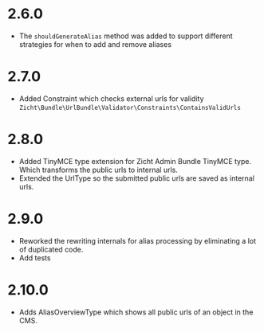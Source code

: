 # 2.6.0 #
- The `shouldGenerateAlias` method was added to support different strategies for when to add and remove aliases

# 2.7.0 #
- Added Constraint which checks external urls for validity ` Zicht\Bundle\UrlBundle\Validator\Constraints\ContainsValidUrls `

# 2.8.0 #
- Added TinyMCE type extension for Zicht Admin Bundle TinyMCE type. Which transforms the public urls to internal urls.
- Extended the UrlType so the submitted public urls are saved as internal urls.

# 2.9.0 #
- Reworked the rewriting internals for alias processing by eliminating a lot of duplicated code.
- Add tests

# 2.10.0 #
- Adds AliasOverviewType which shows all public urls of an object in the CMS.
